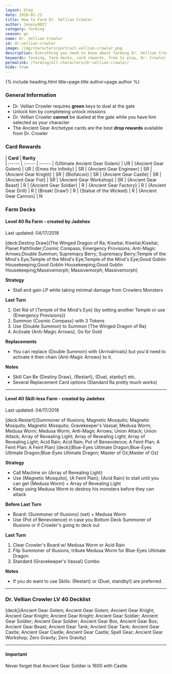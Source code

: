```yaml
---
layout: blog
date: 2018-01-23
title: How to Farm Dr. Vellian Crowler
author: Jonesy9027
category: farming
season: gx
name: Dr. Vellian Crowler
id: dr-vellian-crowler
image: /img/characters/portrait-vellian-crowler.png
description: Everything you need to know about farming Dr. Vellian Crowler. His decklists, card rewards, top level farm decks with strategy information and free to play card replacements. This article will help you farm Dr. Vellian Crowler as efficiently as possible.
keywords: farming, farm decks, card rewards, free to play, Dr. Crowler, Vellian Crowler, Dr Crowler, Crowler
permalink: /farming/all-characters/dr-vellian-crowler/
hide: true
---
```


{% include heading.html title=page.title author=page.author %}

### General Information
* Dr. Vellian Crowler requires **green** keys to duel at the gate
* Unlock him by completeing unlock missions
* Dr. Vellian Crowler **cannot** be dueled at the gate while you have him selected as your character
* The Ancient Gear Archetype cards are the best **drop rewards** available from Dr. Crowler
 
### Card Rewards

| **Card** |  **Rarity**  
| :----- | :----- | :----- 
| {Ultimate Ancient Gear Golem} | UR
| {Ancient Gear Golem} | UR
| {Emes the Infinity} | SR
| {Ancient Gear Engineer} | SR
| {Ancient Gear Knight} | SR
| {Biofalcon} | SR
| {Ancient Gear Castle} | SR
| {Ancient Gear Fist} | SR
| {Ancient Gear Workshop} | SR
| {Ancient Gear Beast} | R
| {Ancient Gear Soldier} | R
| {Ancient Gear Factory} | R
| {Ancient Gear Drill} | R
| {Break! Draw!} | R
| {Statue of the Wicked} | R
| {Ancient Gear Cannon} | N

### Farm Decks

#### Level 40 Ra Farm - created by Jadehex 
Last updated: 04/17/2018

[deck:Destiny Draw](The Winged Dragon of Ra; Kiseitai; Kiseitai;Kiseitai; Planet Pathfinder;Cosmic Compass; Emergency Provisions; Anti-Magic Arrows;Double Summon;  Supremacy Berry; Supremacy Berry;Temple of the Mind's Eye;Temple of the Mind's Eye;Temple of the Mind's Eye;Good Goblin Housekeeping;Good Goblin Housekeeping;Good Goblin Housekeeping;Massivemorph; Massivemorph; Massivemorph)

**Strategy**

* Stall and gain LP while taking minimal damage from Crowlers Monsters

**Last Turn** 

1. Get Rid of {Temple of the Mind's Eye} (by setting another Temple or use {Emergency Provisions})  
2. Summon {Cosmic Compass} with 3 Tokens  
3. Use {Double Summon} to Summon {The Winged Dragon of Ra}
4. Activate {Anti-Magic Arrows}, Go for Gold
	
**Replacements**

* You can replace {Double Summon} with {Arrivalrivals} but you'd need to activate it then chain {Anti-Magic Arrows} to it.  

**Notes**  
* Skill Can Be {Destiny Draw}, {Restart}, {Duel, stanby!} etc.  
* Several Replacement Card options (Standard Ra pretty much works)  

---

#### Level 40 Skill-less Farm - created by Jadehex 
Last updated: 04/17/2018

[deck:Restart](Summoner of Illusions; Magnetic Mosquito; Magnetic Mosquito; Magnetic Mosquito; Gravekeeper's Vassal; Medusa Worm; Medusa Worm; Medusa Worm; Anti-Magic Arrows; Union Attack; Union Attack; Array of Revealing Light; Array of Revealing Light; Array of Revealing Light; Acid Rain; Acid Rain; Pot of Benevolence; A Feint Plan; A Feint Plan; A Feint Plan)
[deck](Blue-Eyes Ultimate Dragon;Blue-Eyes Ultimate Dragon;Blue-Eyes Ultimate Dragon; Master of Oz;Master of Oz)

**Strategy**

* Call Machine on {Array of Revealing Light}  
* Use {Magnetic Mosquito}, {A Feint Plan}, {Acid Rain} to stall until you can get {Medusa Worm} + Array of Revealing Light  
* Keep using Medusa Worm to destroy his monsters before they can attack  

**Before Last Turn**

* Board: {Summoner of Illusions} (set) + Medusa Worm
* Use {Pot of Benevolence} in case you Bottom Deck Summoner of Illusions or if Crowler's going to deck out   

**Last Turn** 

1. Clear Crowler's Board w/ Medusa Worm or Acid Rain
2. Flip Summoner of Illusions, tribute Medusa Worm for Blue-Eyes Ultimate Dragon
3. Standard {Gravekeeper's Vassal} Combo
	
**Notes**  
* If you do want to use Skills: {Restart} or {Duel, standby!} are preferred.   

---
 
### Dr. Vellian Crowler LV 40 Decklist  

[deck](Ancient Gear Golem; Ancient Gear Golem; Ancient Gear Knight; Ancient Gear Knight; Ancient Gear Knight; Ancient Gear Soldier; Ancient Gear Soldier; Ancient Gear Soldier; Ancient Gear Box; Ancient Gear Box; Ancient Gear Beast; Ancient Gear Tank; Ancient Gear Tank; Ancient Gear Castle; Ancient Gear Castle; Ancient Gear Castle; Spell Gear; Ancient Gear Workshop; Zero Gravity; Zero Gravity)

---
#### Important
Never forget that Ancient Gear Soldier is 1600 with Castle.